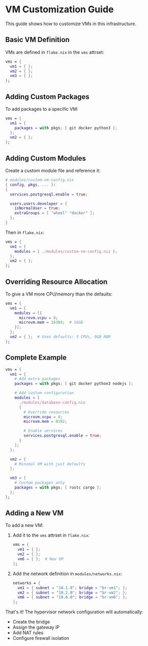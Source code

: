 # VM Customization Guide

This guide shows how to customize VMs in this infrastructure.

## Basic VM Definition

VMs are defined in `flake.nix` in the `vms` attrset:

```nix
vms = {
  vm1 = { };
  vm2 = { };
  vm3 = { };
};
```

## Adding Custom Packages

To add packages to a specific VM:

```nix
vms = {
  vm1 = {
    packages = with pkgs; [ git docker python3 ];
  };
  vm2 = { };
};
```

## Adding Custom Modules

Create a custom module file and reference it:

```nix
# modules/custom-vm-config.nix
{ config, pkgs, ... }:
{
  services.postgresql.enable = true;

  users.users.developer = {
    isNormalUser = true;
    extraGroups = [ "wheel" "docker" ];
  };
}
```

Then in `flake.nix`:

```nix
vms = {
  vm1 = {
    modules = [ ./modules/custom-vm-config.nix ];
  };
  vm2 = { };
};
```

## Overriding Resource Allocation

To give a VM more CPU/memory than the defaults:

```nix
vms = {
  vm1 = {
    modules = [{
      microvm.vcpu = 8;
      microvm.mem = 16384;  # 16GB
    }];
  };
  vm2 = { };  # Uses defaults: 3 CPUs, 6GB RAM
};
```

## Complete Example

```nix
vms = {
  vm1 = {
    # Add extra packages
    packages = with pkgs; [ git docker python3 nodejs ];

    # Add custom configuration
    modules = [
      ./modules/database-config.nix
      {
        # Override resources
        microvm.vcpu = 4;
        microvm.mem = 8192;

        # Enable services
        services.postgresql.enable = true;
      }
    ];
  };

  vm2 = {
    # Minimal VM with just defaults
  };

  vm3 = {
    # Custom packages only
    packages = with pkgs; [ rustc cargo ];
  };
};
```

## Adding a New VM

To add a new VM:

1. Add it to the `vms` attrset in `flake.nix`:
   ```nix
   vms = {
     vm1 = { };
     vm2 = { };
     vm6 = { };  # New VM
   };
   ```

2. Add the network definition in `modules/networks.nix`:
   ```nix
   networks = {
     vm1 = { subnet = "10.1.0"; bridge = "br-vm1"; };
     vm2 = { subnet = "10.2.0"; bridge = "br-vm2"; };
     vm6 = { subnet = "10.6.0"; bridge = "br-vm6"; };
   };
   ```

That's it! The hypervisor network configuration will automatically:
- Create the bridge
- Assign the gateway IP
- Add NAT rules
- Configure firewall isolation
